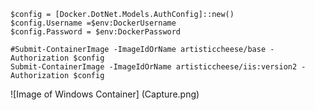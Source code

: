 ```
$config = [Docker.DotNet.Models.AuthConfig]::new()
$config.Username =$env:DockerUsername
$config.Password = $env:DockerPassword

#Submit-ContainerImage -ImageIdOrName artisticcheese/base -Authorization $config
Submit-ContainerImage -ImageIdOrName artisticcheese/iis:version2 -Authorization $config 
```

![Image of Windows Container] (Capture.png)

